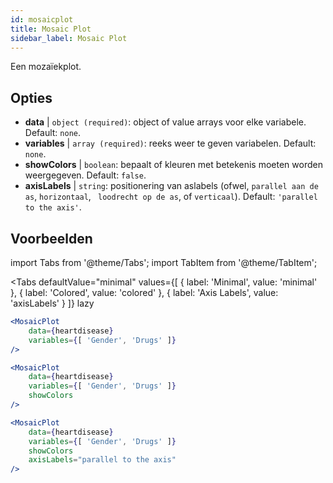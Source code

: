 ```yaml
---
id: mosaicplot
title: Mosaic Plot
sidebar_label: Mosaic Plot
---
```


Een mozaïekplot.

## Opties

* __data__ | `object (required)`: object of value arrays voor elke variabele. Default: `none`.
* __variables__ | `array (required)`: reeks weer te geven variabelen. Default: `none`.
* __showColors__ | `boolean`: bepaalt of kleuren met betekenis moeten worden weergegeven. Default: `false`.
* __axisLabels__ | `string`: positionering van aslabels (ofwel, `parallel aan de as`, `horizontaal`, ` loodrecht op de as`, of `verticaal`). Default: `'parallel to the axis'`.


## Voorbeelden

import Tabs from '@theme/Tabs';
import TabItem from '@theme/TabItem';

<Tabs
    defaultValue="minimal"
    values={[
        { label: 'Minimal', value: 'minimal' },
        { label: 'Colored', value: 'colored' },
        { label: 'Axis Labels', value: 'axisLabels' }
    ]}
    lazy
>

<TabItem value="minimal">

```jsx live
<MosaicPlot
    data={heartdisease} 
    variables={[ 'Gender', 'Drugs' ]}
/>
```

</TabItem>

<TabItem value="colored">

```jsx live
<MosaicPlot
    data={heartdisease} 
    variables={[ 'Gender', 'Drugs' ]}
    showColors
/>
```

</TabItem>

<TabItem value="axisLabels">

```jsx live
<MosaicPlot
    data={heartdisease} 
    variables={[ 'Gender', 'Drugs' ]}
    showColors
    axisLabels="parallel to the axis"
/>
```

</TabItem>

</Tabs>
